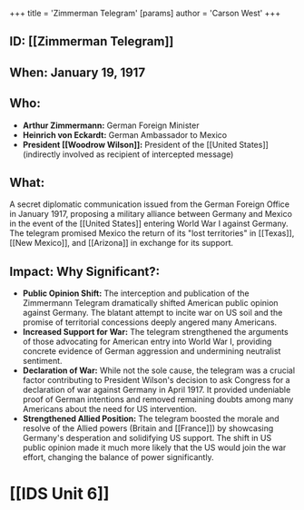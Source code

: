 +++
 title = 'Zimmerman Telegram'
[params]
	author = 'Carson West'
+++
## ID: [[Zimmerman Telegram]]

## When: January 19, 1917

## Who:
* **Arthur Zimmermann:** German Foreign Minister
* **Heinrich von Eckardt:** German Ambassador to Mexico
* **President [[Woodrow Wilson]]:**  President of the [[United States]] (indirectly involved as recipient of intercepted message)

## What:
A secret diplomatic communication issued from the German Foreign Office in January 1917, proposing a military alliance between Germany and Mexico in the event of the [[United States]] entering World War I against Germany.  The telegram promised Mexico the return of its "lost territories" in [[Texas]], [[New Mexico]], and [[Arizona]] in exchange for its support.


## Impact: Why Significant?:
* **Public Opinion Shift:** The interception and publication of the Zimmermann Telegram dramatically shifted American public opinion against Germany.  The blatant attempt to incite war on US soil and the promise of territorial concessions deeply angered many Americans.
* **Increased Support for War:**  The telegram strengthened the arguments of those advocating for American entry into World War I, providing concrete evidence of German aggression and undermining neutralist sentiment.
* **Declaration of War:** While not the sole cause, the telegram was a crucial factor contributing to President Wilson's decision to ask Congress for a declaration of war against Germany in April 1917.  It provided undeniable proof of German intentions and removed remaining doubts among many Americans about the need for US intervention.
* **Strengthened Allied Position:** The telegram boosted the morale and resolve of the Allied powers (Britain and [[France]]) by showcasing Germany's desperation and solidifying US support.  The shift in US public opinion made it much more likely that the US would join the war effort, changing the balance of power significantly.

# [[IDS Unit 6]]